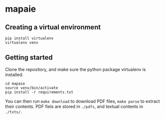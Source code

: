 # mapaie


## Creating a virtual environment

```
pip install virtualenv
virtualenv venv
```

## Getting started

Clone the repository, and make sure the python package virtualenv is installed.


```
cd mapaie
source venv/bin/activate
pip install -r requirements.txt
```

You can then run `make download` to download PDF files, `make parse` to extract their contents. PDF fiels are stored in `./pdfs`, and textual contents in ` ./txts/`.
